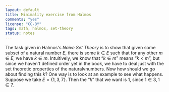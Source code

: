 ```yaml
---
layout: default
title: Minimality exercise from Halmos
comments: "yes"
license: "CC-BY"
tags: math, halmos, set-theory
status: notes
---
```


The task given in Halmos's *Naive Set Theory* is to show that given some
subset of a natural number $E$, there is some $k\in E$ such that
for any other $m\in E$, we have $k\in m$.  Intuitively, we know
that “$k\in m$” means “$k < m$”, but since we haven't defined
order yet in the book, we have to deal just with the set theoretic
properties of the naturalvnumbers.  Now how should we go about finding
this $k$?  One way is to look at an example to see what happens.
Suppose we take $E = \{1,3,7\}$.  Then the “$k$” that we want
is $1$, since $1\in 3, 1\in 7$. 

